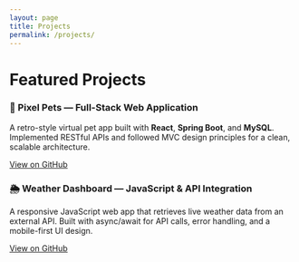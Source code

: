 ```yaml
---
layout: page
title: Projects
permalink: /projects/
---
```


<link rel="stylesheet" href="{{ '/assets/css/custom.css' | relative_url }}">

# Featured Projects

<div class="project-card">
  <h3>🐾 Pixel Pets — Full-Stack Web Application</h3>
  <p>
    A retro-style virtual pet app built with <strong>React</strong>, <strong>Spring Boot</strong>, and <strong>MySQL</strong>. 
    Implemented RESTful APIs and followed MVC design principles for a clean, scalable architecture.
  </p>
  <a class="button" href="https://github.com/skperry99/pixel-pets" target="_blank">View on GitHub</a>
</div>

<div class="project-card">
  <h3>🌦️ Weather Dashboard — JavaScript & API Integration</h3>
  <p>
    A responsive JavaScript web app that retrieves live weather data from an external API. 
    Built with async/await for API calls, error handling, and a mobile-first UI design.
  </p>
  <a class="button" href="https://github.com/skperry99/weather-dashboard" target="_blank">View on GitHub</a>
</div>
